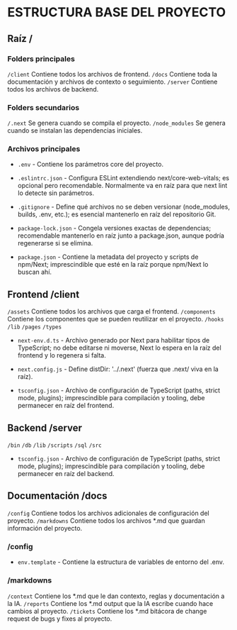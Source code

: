 # ESTRUCTURA BASE DEL PROYECTO

## Raíz /

### Folders principales

`/client`         Contiene todos los archivos de frontend.
`/docs`           Contiene toda la documentación y archivos de contexto o seguimiento.
`/server`         Contiene todos los archivos de backend.

### Folders secundarios

`/.next`          Se genera cuando se compila el proyecto.
`/node_modules`   Se genera cuando se instalan las dependencias iniciales.

### Archivos principales

- `.env` - Contiene los parámetros core del proyecto.

- `.eslintrc.json` - Configura ESLint extendiendo next/core-web-vitals; es opcional pero recomendable. Normalmente va en raíz para que next lint lo detecte sin parámetros.

- `.gitignore` - Define qué archivos no se deben versionar (node_modules, builds, .env, etc.); es esencial mantenerlo en raíz del repositorio Git.

- `package-lock.json` - Congela versiones exactas de dependencias; recomendable mantenerlo en raíz junto a package.json, aunque podría regenerarse si se elimina.

- `package.json` - Contiene la metadata del proyecto y scripts de npm/Next; imprescindible que esté en la raíz porque npm/Next lo buscan ahí.

## Frontend /client

`/assets`         Contiene todos los archivos que carga el frontend.
`/components`     Contiene los componentes que se pueden reutilizar en el proyecto.
`/hooks`
`/lib`
`/pages`
`/types`

- `next-env.d.ts` - Archivo generado por Next para habilitar tipos de TypeScript; no debe editarse ni moverse, Next lo espera en la raíz del frontend y lo regenera si falta.

- `next.config.js` - Define distDir: '../.next' (fuerza que .next/ viva en la raíz).

- `tsconfig.json` - Archivo de configuración de TypeScript (paths, strict mode, plugins); imprescindible para compilación y tooling, debe permanecer en raíz del frontend.

## Backend /server

`/bin`
`/db`
`/lib`
`/scripts`
`/sql`
`/src`

- `tsconfig.json` - Archivo de configuración de TypeScript (paths, strict mode, plugins); imprescindible para compilación y tooling, debe permanecer en raíz del backend.

## Documentación /docs

`/config`     Contiene todos los archivos adicionales de configuración del proyecto.
`/markdowns`  Contiene todos los archivos *.md que guardan información del proyecto.

### /config

- `env.template` - Contiene la estructura de variables de entorno del .env.

### /markdowns

`/context`    Contiene los *.md que le dan contexto, reglas y documentación a la IA.
`/reports`    Contiene los *.md output que la IA escribe cuando hace cambios al proyecto.
`/tickets`    Contiene los *.md bitácora de change request de bugs y fixes al proyecto.